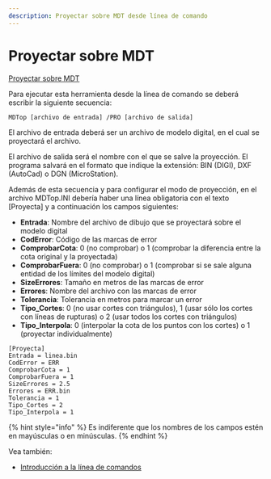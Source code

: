 ```yaml
---
description: Proyectar sobre MDT desde línea de comando
---
```


# Proyectar sobre MDT

[Proyectar sobre MDT](../como.../untitled-310.md)

Para ejecutar esta herramienta desde la línea de comando se deberá escribir la siguiente secuencia:

```text
MDTop [archivo de entrada] /PRO [archivo de salida]
```

El archivo de entrada deberá ser un archivo de modelo digital, en el cual se proyectará el archivo.

El archivo de salida será el nombre con el que se salve la proyección. El programa salvará en el formato que indique la extensión: BIN \(DIGI\), DXF \(AutoCad\) o DGN \(MicroStation\).

Además de esta secuencia y para configurar el modo de proyección, en el archivo MDTop.INI debería haber una línea obligatoria con el texto \[Proyecta\] y a continuación los campos siguientes:

* **Entrada**: Nombre del archivo de dibujo que se proyectará sobre el modelo digital
* **CodError**: Código de las marcas de error
* **ComprobarCota**: 0 \(no comprobar\) o 1 \(comprobar la diferencia entre la cota original y la proyectada\)
* **ComprobarFuera**: 0 \(no comprobar\) o 1 \(comprobar si se sale alguna entidad de los límites del modelo digital\)
* **SizeErrores**: Tamaño en metros de las marcas de error
* **Errores**: Nombre del archivo con las marcas de error
* **Tolerancia**: Tolerancia en metros para marcar un error
* **Tipo\_Cortes**: 0 \(no usar cortes con triángulos\), 1 \(usar sólo los cortes con líneas de rupturas\) o 2 \(usar todos los cortes con triángulos\)
* **Tipo\_Interpola**: 0 \(interpolar la cota de los puntos con los cortes\) o 1 \(proyectar individualmente\)

```text
[Proyecta]
Entrada = linea.bin
CodError = ERR
ComprobarCota = 1
ComprobarFuera = 1
SizeErrores = 2.5
Errores = ERR.bin
Tolerancia = 1
Tipo_Cortes = 2
Tipo_Interpola = 1
```

{% hint style="info" %}
Es indiferente que los nombres de los campos estén en mayúsculas o en minúsculas.
{% endhint %}

Vea también:

* [Introducción a la línea de comandos](./)

